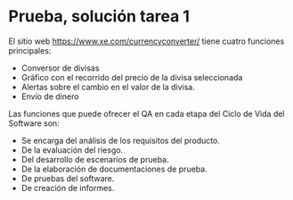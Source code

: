 # Prueba, solución tarea 1

El sitio web https://www.xe.com/currencyconverter/ tiene cuatro funciones principales:
- Conversor de divisas
- Gráfico con el recorrido del precio de la divisa seleccionada
- Alertas sobre el cambio en el valor de la divisa.
- Envío de dinero

Las funciones que puede ofrecer el QA en cada etapa del Ciclo de Vida del Software son:
- Se encarga del análisis de los requisitos del producto.
- De la evaluación del riesgo.
- Del desarrollo de escenarios de prueba.
- De la elaboración de documentaciones de prueba.
- De pruebas del software.
- De creación de informes.
